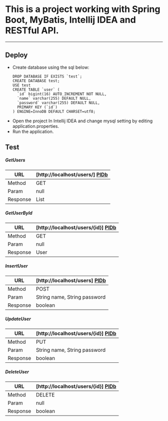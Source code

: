 # This is a project working with Spring Boot, MyBatis, Intellij IDEA and RESTful API.
--------------------------------------------------------------------------------------
## Deploy
  - Create database using the sql below:
    ```
    DROP DATABASE IF EXISTS `test`;
    CREATE DATABASE test;
    USE test
    CREATE TABLE `user` (
      `id` bigint(16) AUTO_INCREMENT NOT NULL,
      `name` varchar(255) DEFAULT NULL,
      `password` varchar(255) DEFAULT NULL,
      PRIMARY KEY (`id`)
    ) ENGINE=InnoDB DEFAULT CHARSET=utf8;
    ```
  - Open the project In Intellij IDEA and change mysql setting by editing application.properties.
  - Run the application.

## Test

##### GetUsers
| URL | [http://localhost/users/] [PlDb] |
|---|---|
| Method | GET |
| Param | null |
| Response | List<User> |
##### GetUserById
| URL | [http://localhost/users/{id}] [PlDb] |
|---|---|
| Method | GET |
| Param | null |
| Response | User |
##### InsertUser 
| URL | [http://localhost/users] [PlDb] |
|---|---|
| Method | POST |
| Param | String name, String password |
| Response | boolean |
##### UpdateUser 
| URL | [http://localhost/users/{id}] [PlDb] |
|---|---|
| Method | PUT |
| Param | String name, String password |
| Response | boolean |
##### DeleteUser
| URL | [http://localhost/users/{id}] [PlDb] |
|---|---|
| Method | DELETE |
| Param | null |
| Response | boolean |

[//]: # (These are reference links used in the body of this note and get stripped out when the markdown processor does its job. There is no need to format nicely because it shouldn't be seen. Thanks SO - http://stackoverflow.com/questions/4823468/store-comments-in-markdown-syntax)


   [dill]: <https://github.com/joemccann/dillinger>
   [git-repo-url]: <https://github.com/joemccann/dillinger.git>
   [john gruber]: <http://daringfireball.net>
   [df1]: <http://daringfireball.net/projects/markdown/>
   [markdown-it]: <https://github.com/markdown-it/markdown-it>
   [Ace Editor]: <http://ace.ajax.org>
   [node.js]: <http://nodejs.org>
   [Twitter Bootstrap]: <http://twitter.github.com/bootstrap/>
   [jQuery]: <http://jquery.com>
   [@tjholowaychuk]: <http://twitter.com/tjholowaychuk>
   [express]: <http://expressjs.com>
   [AngularJS]: <http://angularjs.org>
   [Gulp]: <http://gulpjs.com>

   [PlDb]: <https://github.com/joemccann/dillinger/tree/master/plugins/dropbox/README.md>
   [PlGh]: <https://github.com/joemccann/dillinger/tree/master/plugins/github/README.md>
   [PlGd]: <https://github.com/joemccann/dillinger/tree/master/plugins/googledrive/README.md>
   [PlOd]: <https://github.com/joemccann/dillinger/tree/master/plugins/onedrive/README.md>
   [PlMe]: <https://github.com/joemccann/dillinger/tree/master/plugins/medium/README.md>
   [PlGa]: <https://github.com/RahulHP/dillinger/blob/master/plugins/googleanalytics/README.md>
